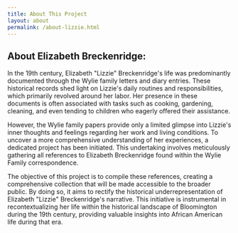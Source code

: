 ```yaml
---
title: About This Project
layout: about
permalink: /about-lizzie.html
---
```


<h2 class="pt-4">About Elizabeth Breckenridge:</h2>
<p>In the 19th century, Elizabeth "Lizzie" Breckenridge's life was predominantly documented through the Wylie family letters and diary entries. These historical records shed light on Lizzie's daily routines and responsibilities, which primarily revolved around her labor. Her presence in these documents is often associated with tasks such as cooking, gardening, cleaning, and even tending to children who eagerly offered their assistance.</p>
<p>However, the Wylie family papers provide only a limited glimpse into Lizzie's inner thoughts and feelings regarding her work and living conditions. To uncover a more comprehensive understanding of her experiences, a dedicated project has been initiated. This undertaking involves meticulously gathering all references to Elizabeth Breckenridge found within the Wylie Family correspondence.</p>
<p>The objective of this project is to compile these references, creating a comprehensive collection that will be made accessible to the broader public. By doing so, it aims to rectify the historical underrepresentation of Elizabeth "Lizzie" Breckenridge's narrative. This initiative is instrumental in recontextualizing her life within the historical landscape of Bloomington during the 19th century, providing valuable insights into African American life during that era.</p>
